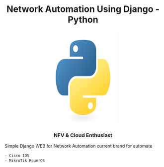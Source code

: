 <h1 align="center">Network Automation Using Django - Python</h1>
<p align="center"> <img src="https://raw.githubusercontent.com/devicons/devicon/master/icons/python/python-original.svg" alt="Dharma" height="300" width="220" /> </a>
<h3 align="center">NFV & Cloud Enthusiast</h3>


Simple Django WEB for Network Automation
current brand for automate
```
- Cisco IOS
- MikroTik RouerOS
```
